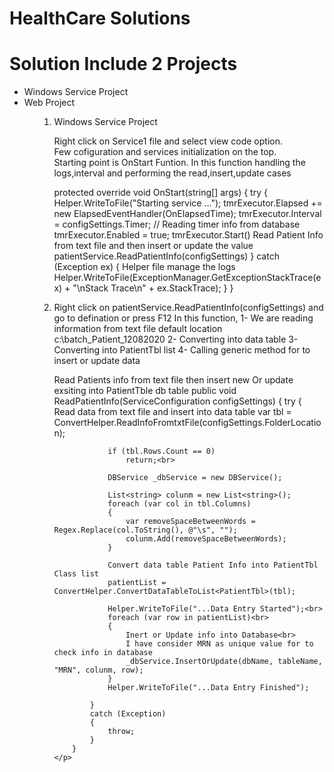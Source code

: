 # HealthCare Solutions

# Solution Include 2 Projects

<ul>
  <li>Windows Service Project</li>
  <li>Web Project</li>
<ul>
  
  
 <ol>
  <li>
    Windows Service Project
    
   Right click on Service1 file and select view code option.<br>
   Few cofiguration and services initialization on the top.<br>
   Starting point is OnStart Funtion. In this function handling the logs,interval and performing the read,insert,update cases <br>
  
  </li>
  
   <p>
       protected override void OnStart(string[] args)
       {
          try
          {
              Helper.WriteToFile("Starting service ...");
              tmrExecutor.Elapsed += new ElapsedEventHandler(OnElapsedTime);
              tmrExecutor.Interval = configSettings.Timer; // Reading timer info from database
              tmrExecutor.Enabled = true;
              tmrExecutor.Start()
              Read Patient Info from text file and then insert or update the value
              patientService.ReadPatientInfo(configSettings)
          }
          catch (Exception ex)
          {
              Helper file manage the logs
              Helper.WriteToFile(ExceptionManager.GetExceptionStackTrace(ex) + "\nStack Trace\n" + ex.StackTrace);
          }
        }
   </p>
    <li>
    Right click on patientService.ReadPatientInfo(configSettings) and go to defination or press F12
    In this function, 
    1- We are reading information from text file default location c:\batch_Patient_12082020
    2- Converting into data table
    3- Converting into PatientTbl list
    4- Calling generic method for to insert or update data
   </li>
   <p>
        Read Patients info from text file then insert new Or update exsiting into PatientTble db table
        public void ReadPatientInfo(ServiceConfiguration configSettings)
        {
            try
            {
                Read data from text file and insert into data table
                var tbl = ConvertHelper.ReadInfoFromtxtFile(configSettings.FolderLocation);

                if (tbl.Rows.Count == 0)
                    return;<br>

                DBService _dbService = new DBService();

                List<string> colunm = new List<string>();
                foreach (var col in tbl.Columns)
                {
                    var removeSpaceBetweenWords = Regex.Replace(col.ToString(), @"\s", "");
                    colunm.Add(removeSpaceBetweenWords);
                }

                Convert data table Patient Info into PatientTbl Class list
                patientList = ConvertHelper.ConvertDataTableToList<PatientTbl>(tbl);

                Helper.WriteToFile("...Data Entry Started");<br>
                foreach (var row in patientList)<br>
                {
                    Inert or Update info into Database<br>
                    I have consider MRN as unique value for to check info in database
                    _dbService.InsertOrUpdate(dbName, tableName, "MRN", colunm, row);
                }
                Helper.WriteToFile("...Data Entry Finished");

            }
            catch (Exception)
            {
                throw;
            }
        }
    </p>
  </ol>
  




